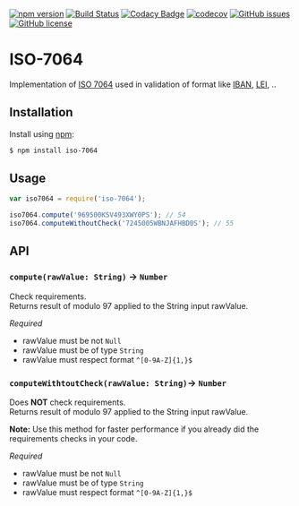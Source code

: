 [![npm version](https://badge.fury.io/js/iso-7064.svg)](https://badge.fury.io/js/iso-7064)
[![Build Status](https://travis-ci.org/EDumdum/iso-7064-js.svg?branch=master)](https://travis-ci.org/EDumdum/iso-7064-js)
[![Codacy Badge](https://api.codacy.com/project/badge/Grade/eec8eb49ac974397ac3f7f3722b6f218)](https://www.codacy.com/manual/EDumdum/iso-7064-js)
[![codecov](https://codecov.io/gh/EDumdum/iso-7064-js/branch/master/graph/badge.svg)](https://codecov.io/gh/EDumdum/iso-7064-js)
[![GitHub issues](https://img.shields.io/github/issues/EDumdum/iso-7064-js.svg)](https://github.com/EDumdum/iso-7064-js/issues)
[![GitHub license](https://img.shields.io/badge/license-MIT-blue.svg)](https://raw.githubusercontent.com/Edumdum/iso-7064-js/master/LICENSE)

# ISO-7064

Implementation of [ISO 7064](https://en.wikipedia.org/wiki/ISO_7064) used in validation of format like [IBAN](https://en.wikipedia.org/wiki/International_Bank_Account_Number), [LEI](https://en.wikipedia.org/wiki/Legal_Entity_Identifier), ..

## Installation

Install using [npm](http://npmjs.org/):

```bash
$ npm install iso-7064
```

## Usage

```js
var iso7064 = require('iso-7064');

iso7064.compute('969500KSV493XWY0PS'); // 54
iso7064.computeWithoutCheck('7245005WBNJAFHBD0S'); // 55
```

## API

### `compute(rawValue: String)` -> `Number`

Check requirements.  
Returns result of modulo 97 applied to the String input rawValue.

*Required*
- rawValue must be not `Null`
- rawValue must be of type `String`
- rawValue must respect format `^[0-9A-Z]{1,}$`    

### `computeWithtoutCheck(rawValue: String)`-> `Number`

Does **NOT** check requirements.  
Returns result of modulo 97 applied to the String input rawValue.

**Note:** Use this method for faster performance if you already did the requirements checks in your code.

*Required*
- rawValue must be not `Null`
- rawValue must be of type `String`
- rawValue must respect format `^[0-9A-Z]{1,}$`    